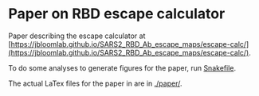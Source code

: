 # Paper on RBD escape calculator
Paper describing the escape calculator at [https://jbloomlab.github.io/SARS2_RBD_Ab_escape_maps/escape-calc/](https://jbloomlab.github.io/SARS2_RBD_Ab_escape_maps/escape-calc/).

To do some analyses to generate figures for the paper, run [Snakefile](Snakefile).

The actual LaTex files for the paper in are in [./paper/](paper).
